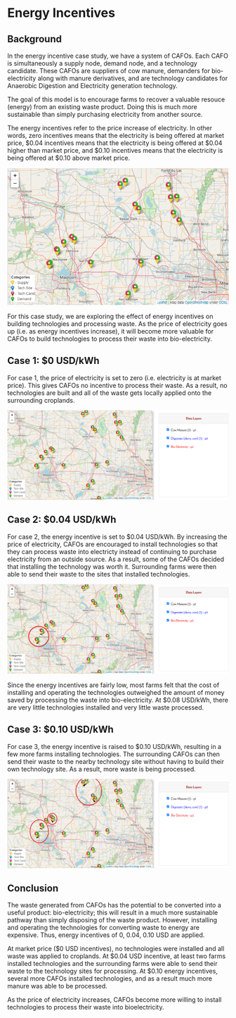<h1>Energy Incentives</h1>

<h2>Background</h2>

<p>
    In the energy incentive case study, we have a system of CAFOs. Each CAFO is simultaneously a supply node, demand node, and a technology candidate. These CAFOs are suppliers of cow manure, demanders for bio-electricity along with manure derivatives, and are technology candidates for Anaerobic Digestion and Electricity generation technology.
</p>

<p>
    The goal of this model is to encourage farms to recover a valuable resouce (energy) from an existing waste product. Doing this is much more sustainable than simply purchasing electricity from another source. 
 </p>

<p>
    The energy incentives refer to the price increase of electricity. In other words, zero incentives means that the electricity is being offered at market price, $0.04 incentives means that the electricity is being offered at $0.04 higher than market price, and $0.10 incentives means that the electricity is being offered at $0.10 above market price. 
</p>

<img src="Pictures\energy_incent\map.png">

<p>
    For this case study, we are exploring the effect of energy incentives on building technologies and processing waste. As the price of electricity goes up (i.e. as energy incentives increase), it will become more valuable for CAFOs to build technologies to process their waste into bio-electricity. 
</p>

<h2>Case 1: $0 USD/kWh</h2>

<p>
    For case 1, the price of electricity is set to zero (i.e. electricity is at market price). This gives CAFOs no incentive to process their waste. As a result, no technologies are built and all of the waste gets locally applied onto the surrounding croplands. 
</p>

<img src="Pictures\energy_incent\case_1.png">

<h2>Case 2: $0.04 USD/kWh</h2>

<p>
    For case 2, the energy incentive is set to $0.04 USD/kWh. By increasing the price of electricity, CAFOs are encouraged to install technologies so that they can process waste into electricty instead of continuing to purchase electricity from an outside source. As a result, some of the CAFOs decided that installing the technology was worth it. Surrounding farms were then able to send their waste to the sites that installed technologies. 
</p>

<img src="Pictures\energy_incent\case_2.png">

<p>
    Since the energy incentives are fairly low, most farms felt that the cost of installing and operating the technologies outweighed the amount of money saved by processing the waste into bio-electricity. At $0.08 USD/kWh, there are very little technologies installed and very little waste processed. 
</p>

<h2>Case 3: $0.10 USD/kWh</h2>

<p>
For case 3, the energy incentive is raised to $0.10 USD/kWh, resulting in a few more farms installing technologies. The surrounding CAFOs can then send their waste to the nearby technology site without having to build their own technology site. As a result, more waste is being processed. 
</p>

<img src="Pictures\energy_incent\case_3.png">


<h2>Conclusion</h2>

<p>
    The waste generated from CAFOs has the potential to be converted into a useful product: bio-electricity; this will result in a much more sustainable pathway than simply disposing of the waste product. However, installing and operating the technologies for converting waste to energy are expensive. Thus, energy incentives of 0, 0.04, 0.10 USD are applied. 
</p>

<p>
    At market price ($0 USD incentives), no technologies were installed and all waste was applied to croplands. At $0.04 USD incentive, at least two farms installed technologies and the surrounding farms were able to send their waste to the technology sites for processing. At $0.10 energy incentives, several more CAFOs installed technologies, and as a result much more manure was able to be processed. 
</p>

<p>
    As the price of electricity increases, CAFOs become more willing to install technologies to process their waste into bioelectricity. 
</p>